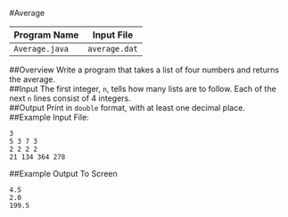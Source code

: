 #Average

|  Program Name  |  Input File   |
|----------------|---------------|
| `Average.java` | `average.dat` | 
  
##Overview
Write a program that takes a list of four numbers and returns the average.  
##Input
The first integer, `n`, tells how many lists are to follow. Each of the next `n` lines consist of 4 integers.  
##Output
Print in `double` format, with at least one decimal place.  
##Example Input File:
```
3  
5 3 7 3  
2 2 2 2  
21 134 364 278  
```

##Example Output To Screen
```
4.5  
2.0  
199.5
```
